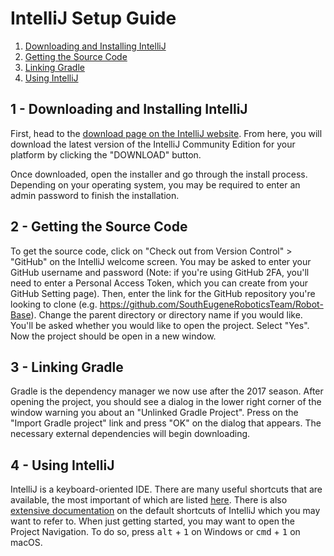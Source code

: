 # IntelliJ Setup Guide

1. [Downloading and Installing IntelliJ](#1---downloading-and-installing-intellij)
1. [Getting the Source Code](#2---getting-the-source-code)
1. [Linking Gradle](#3---linking-gradle)
1. [Using IntelliJ](#4---using-intellij)

## 1 - Downloading and Installing IntelliJ

First, head to the
[download page on the IntelliJ website](https://www.jetbrains.com/idea/download/).
From here, you will download the latest version of the IntelliJ Community
Edition for your platform by clicking the "DOWNLOAD" button.

Once downloaded, open the installer and go through the install process.
Depending on your operating system, you may be required to enter an admin
password to finish the installation.

## 2 - Getting the Source Code

To get the source code, click on "Check out from Version Control" > "GitHub" on
the IntelliJ welcome screen. You may be asked to enter your GitHub username and
password (Note: if you're using GitHub 2FA, you'll need to enter a Personal
Access Token, which you can create from your GitHub Setting page). Then, enter
the link for the GitHub repository you're looking to clone (e.g.
https://github.com/SouthEugeneRoboticsTeam/Robot-Base). Change the parent
directory or directory name if you would like. You'll be asked whether you would
like to open the project. Select "Yes". Now the project should be open in a new
window.

## 3 - Linking Gradle

Gradle is the dependency manager we now use after the 2017 season. After opening
the project, you should see a dialog in the lower right corner of the window
warning you about an "Unlinked Gradle Project". Press on the "Import Gradle
project" link and press "OK" on the dialog that appears. The necessary external
dependencies will begin downloading.

## 4 - Using IntelliJ

IntelliJ is a keyboard-oriented IDE. There are many useful shortcuts that are
available, the most important of which are listed
[here](https://www.jetbrains.com/help/idea/keyboard-shortcuts-you-cannot-miss.html).
There is also
[extensive documentation](https://www.jetbrains.com/help/idea/keyboard-shortcuts-and-mouse-reference.html)
on the default shortcuts of IntelliJ which you may want to refer to. When just
getting started, you may want to open the Project Navigation. To do so, press
<kbd>alt</kbd> + <kbd>1</kbd> on Windows or <kbd>cmd</kbd> + <kbd>1</kbd> on
macOS.
